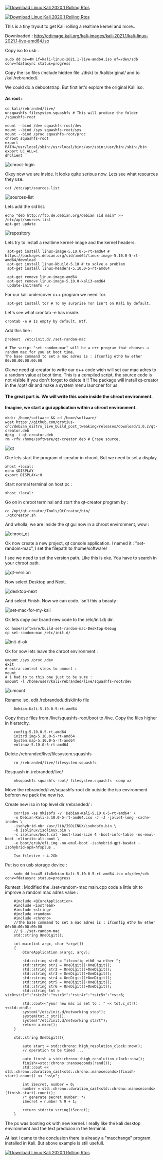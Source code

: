 [![Download Linux Kali 2020.1 Rolling Rtos ](https://a.fsdn.com/con/app/sf-download-button)](https://sourceforge.net/projects/linux-kali-rolling-rtos/files/latest/download)

[![Download Linux Kali 2020.1 Rolling Rtos ](https://img.shields.io/sourceforge/dt/linux-kali-rolling-rtos.svg)](https://sourceforge.net/projects/linux-kali-rolling-rtos/files/latest/download)

This is a tiny tryout to get Kali rolling a realtime kernel and more..

Downloaded : http://cdimage.kali.org/kali-images/kali-2021.1/kali-linux-2021.1-live-amd64.iso

Copy iso to usb :

    sudo dd bs=4M if=kali-linux-2021.1-live-amd64.iso of=/dev/sdb conv=fdatasync status=progress
    
Copy the iso files (include hidden file ./disk) to /kali/original/ and to /kali/rebranded/.  

We could do a debootstrap. But first let's explore the original Kali iso.

#### As root :

    cd kali/rebranded/live/
    unsquashfs filesystem.squashfs # This will produce the folder /squashfs-root

    mount --bind /dev squashfs-root/dev
    mount --bind /sys squashfs-root/sys
    mount --bind /proc squashfs-root/proc
    chroot squashfs-root
    export PATH=/usr/local/sbin:/usr/local/bin:/usr/sbin:/usr/bin:/sbin:/bin
    export LC_ALL=C
    dhclient

![chroot-login](https://user-images.githubusercontent.com/44880102/112771304-31333400-8ff9-11eb-93aa-355c770ae935.png)

Okey now we are inside. It looks quite serious now. Lets see what resources they use.

    cat /etc/apt/sources.list
![sources-list](https://user-images.githubusercontent.com/44880102/112771631-c4209e00-8ffa-11eb-9e80-74c35131af2f.png)
    
Lets add the sid list.

    echo "deb http://ftp.de.debian.org/debian sid main" >> /etc/apt/sources.list
    apt-get update   
    
![repository](https://user-images.githubusercontent.com/44880102/112771911-1b733e00-8ffc-11eb-980f-a49ac67dfe17.png)

Lets try to install a realtime kernel-image and the kernel headers.
    
     apt-get install linux-image-5.10.0-5-rt-amd64 # https://packages.debian.org/sid/amd64/linux-image-5.10.0-5-rt-amd64/download
     apt-get install linux-kbuild-5.10 # to solve a problem
     apt-get install linux-headers-5.10.0-5-rt-amd64
     
     apt-get remove linux-image-amd64
     apt-get remove linux-image-5.10.0-kali3-amd64
     update-initramfs -u 

For our kali undercover c++ program we need Tor.

     apt-get install tor # To my surprise Tor isn't on Kali by default.
     
Let's see what crontab -e has inside.

    crontab -e # Is empty by default. Wtf.

Add this line :

    @reboot  /etc/init.d/./set-random-mac  
    
    # The script "set-random-mac" will be a c++ program that chooses a random mac for you at boot time.
    The base command to set a mac adres is : ifconfig eth0 hw ether 00:00:00:00:00:00
     
Ok we need qt-creator to write our c++ code wich will set our mac adres to a random value at boot time. 
This is a compiled script, the source code is not visible if you don't forget to delete it !!
The package will install qt-creator in the /opt/ dir and make a system menu launcner for us.

#### The great part is. We will write this code inside the chroot environment.
#### Imagine, we start a gui application within a chroot environment.

    mkdir /home/software && cd /home/software/
    wget https://github.com/grotius-cnc/debian_distro_live_build_post_tweaking/releases/download/1.0.2/qt-creator.deb
    dpkg -i qt-creator.deb
    rm -rfv /home/software/qt-creator.deb # Erase source.

![qt](https://user-images.githubusercontent.com/44880102/112773035-4b254480-9002-11eb-8b07-1c24a9fa425e.png)

Oke lets start the program ct-creator in chroot. But we need to set a display.

    xhost +local:
    echo $DISPLAY
    export DISPLAY=:0
    
Start normal terminal on host pc :

    xhost +local:

Go on in chroot terminal and start the qt-creator program by :

    cd /opt/qt-creator/Tools/QtCreator/bin/
    ./qtcreator.sh

And wholla, we are inside the qt gui now in a chroot environment, wow :

![chroot_qt](https://user-images.githubusercontent.com/44880102/112773564-7dd03c80-9004-11eb-8f02-219542bd1cc9.png)

Ok now create a new project, qt console application. I named it : "set-random-mac", I set the filepath to /home/software/

I see we need to set the version path. Like this is oke. You have to search in your chroot path.

![qt-version](https://user-images.githubusercontent.com/44880102/112774116-95a8c000-9006-11eb-9b1a-6a5c2d217fd0.png)

Now select Desktop and Next.

![desktop-next](https://user-images.githubusercontent.com/44880102/112774156-bc66f680-9006-11eb-8ff8-9b3055eb3064.png)

And select Finish. Now we can code. Isn't this a beauty :

![set-mac-for-my-kali](https://user-images.githubusercontent.com/44880102/112775578-4dd86780-900b-11eb-81e4-d5fc25f52a9c.png)

Ok lets copy our brand new code to the /etc/init.d/ dir.

    cd home/software/build-set-random-mac-Desktop-Debug
    cp set-random-mac /etc/init.d/
    
![init-d-ok](https://user-images.githubusercontent.com/44880102/112776175-fb984600-900c-11eb-8750-492dc470b1c2.png)

Ok for now lets leave the chroot environment :

    umount /sys /proc /dev 
    exit
    # extra control steps to umount :
    mount
    # i had to to this one just to be sure :
    umount -l /home/user/kali/rebranded/live/squashfs-root/dev
    
 ![umount](https://user-images.githubusercontent.com/44880102/112776457-bcb6c000-900d-11eb-9a94-df396e10ab1e.png)

Rename iso, edit /rebranded/.disk/info file
 
        Debian-Kali-5.10.0-5-rt-amd64
        
Copy these files from /live/squashfs-root/boot to /live. Copy the files higher in hierarchy.

        config-5.10.0-5-rt-amd64
        initrd.img-5.10.0-5-rt-amd64
        System.map-5.10.0-5-rt-amd64
        vmlinuz-5.10.0-5-rt-amd64
    
Delete /rebranded/live/filesystem.squashfs

        rm /rebranded/live/filesystem.squashfs
        
Resquash in /rebranded/live/

        mksquashfs squashfs-root/ filesystem.squashfs -comp xz
        
Move the rebranded/live/squashfs-root dir outside the iso environment beforen we pack the new iso.        
        
Create new iso in top level dir /rebranded/ :

        xorriso -as mkisofs -V 'Debian-Kali-5.10.0-5-rt-amd64' \
        -o Debian-Kali-5.10.0-5-rt-amd64.iso -J -J -joliet-long -cache-inodes \
        -isohybrid-mbr /usr/lib/ISOLINUX/isohdpfx.bin \
        -b isolinux/isolinux.bin \
        -c isolinux/boot.cat -boot-load-size 4 -boot-info-table -no-emul-boot -eltorito-alt-boot \
        -e boot/grub/efi.img -no-emul-boot -isohybrid-gpt-basdat -isohybrid-apm-hfsplus .
        
        Iso filesize : 4.2Gb

Put iso on usb storage device :

        sudo dd bs=4M if=Debian-Kali-5.10.0-5-rt-amd64.iso of=/dev/sdb conv=fdatasync status=progress

Runtest :
    Modified the ./set-random-mac main.cpp code a little bit to improve a random mac adres value :
    
        #include <QCoreApplication>
        #include <iostream>
        #include <string>
        #include <random>
        #include <chrono>
        //The base command to set a mac adres is : ifconfig eth0 hw ether 00:00:00:00:00:00
        // $ ./set-random-mac
        std::string OneDigit();

        int main(int argc, char *argv[])
        {
            QCoreApplication a(argc, argv);

            std::string str0 = "ifconfig eth0 hw ether ";
            std::string str1 = OneDigit()+OneDigit();
            std::string str2 = OneDigit()+OneDigit();
            std::string str3 = OneDigit()+OneDigit();
            std::string str4 = OneDigit()+OneDigit();
            std::string str5 = OneDigit()+OneDigit();
            std::string str6 = OneDigit()+OneDigit();
            std::string tot = str0+str1+":"+str2+":"+str3+":"+str4+":"+str5+":"+str6;

            std::cout<<"your new mac is set to : " << tot.c_str()<<std::endl;
            system("/etc/init.d/networking stop");
            system(tot.c_str());
            system("/etc/init.d/networking start");
            return a.exec();
        }

        std::string OneDigit(){

            auto start = std::chrono::high_resolution_clock::now();
            // operation to be timed ...

            auto finish = std::chrono::high_resolution_clock::now();
            finish+=std::chrono::nanoseconds(rand());
            std::cout << std::chrono::duration_cast<std::chrono::nanoseconds>(finish-start).count() << "ns\n";

            int iSecret, number = 0;
            number = std::chrono::duration_cast<std::chrono::nanoseconds>(finish-start).count();
            /* generate secret number: */
            iSecret = number % 9 + 1;

            return std::to_string(iSecret);
        }

The pc was booting ok with new kernel.
I really like the kali desktop environment and the text predicion in the terminal.

At last i came to the conclusion there is already a "macchange" program installed in Kali.
But above example is still usefull.
    
[![Download Linux Kali 2020.1 Rolling Rtos ](https://a.fsdn.com/con/app/sf-download-button)](https://sourceforge.net/projects/linux-kali-rolling-rtos/files/latest/download)
    
    
    
    
    
    
    
    
    
    
    
    
